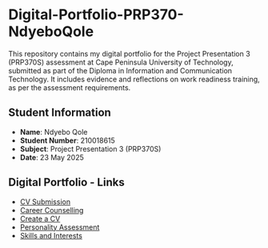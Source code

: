 # Digital-Portfolio-PRP370-NdyeboQole
This repository contains my digital portfolio for the Project Presentation 3 (PRP370S) assessment at Cape Peninsula University of Technology, submitted as part of the Diploma in Information and Communication Technology. It includes evidence and reflections on work readiness training, as per the assessment requirements.
## Student Information
- **Name**: Ndyebo Qole
- **Student Number**: 210018615
- **Subject**: Project Presentation 3 (PRP370S)
- **Date**: 23 May 2025

## Digital Portfolio - Links
- [CV Submission](portfolio/CV-submission.md)
- [Career Counselling](portfolio/Career-counselling.md)
- [Create a CV](portfolio/Create-a-cv.md)
- [Personality Assessment](portfolio/Personality-assessment.md)
- [Skills and Interests](portfolio/Skills-and-interests.md)


